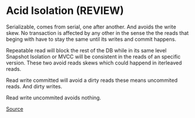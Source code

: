 # Acid Isolation (REVIEW)
Serializable, comes from serial, one after another. And avoids the write skew. No transaction is affected by any other in the sense the the reads that beging with have to stay the same until its writes and commit happens.

Repeatable read will block the rest of the DB while in its same level Snapshot Isolation or MVCC will be consistent in the reads of an specific version. These two avoid reads skews which could happend in iterleaved reads.

Read write committed will avoid a dirty reads these means uncommited reads. And dirty writes.

Read write uncommited avoids nothing.

[Source](https://www.youtube.com/watch?v=5ZjhNTM8XU8)

[Author]: authors/martin_kleppman.md

[link]: serializability_on_a_triangule.md